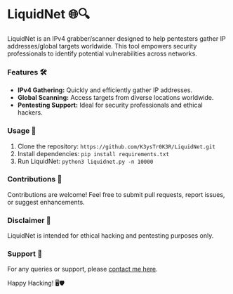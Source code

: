 # LiquidNet 🌐🔍

LiquidNet is an IPv4 grabber/scanner designed to help pentesters gather IP addresses/global targets worldwide. This tool empowers security professionals to identify potential vulnerabilities across networks.

### Features 🛠️
- **IPv4 Gathering:** Quickly and efficiently gather IP addresses.
- **Global Scanning:** Access targets from diverse locations worldwide.
- **Pentesting Support:** Ideal for security professionals and ethical hackers.

### Usage 🚀
1. Clone the repository: `https://github.com/K3ysTr0K3R/LiquidNet.git`
2. Install dependencies: `pip install requirements.txt`
3. Run LiquidNet: `python3 liquidnet.py -n 10000`

### Contributions 🤝
Contributions are welcome! Feel free to submit pull requests, report issues, or suggest enhancements.

### Disclaimer 🛑
LiquidNet is intended for ethical hacking and pentesting purposes only.

### Support 💬
For any queries or support, please [contact me here](@1_k3ystr0k3r_1).

Happy Hacking! 🖥️🛡️
